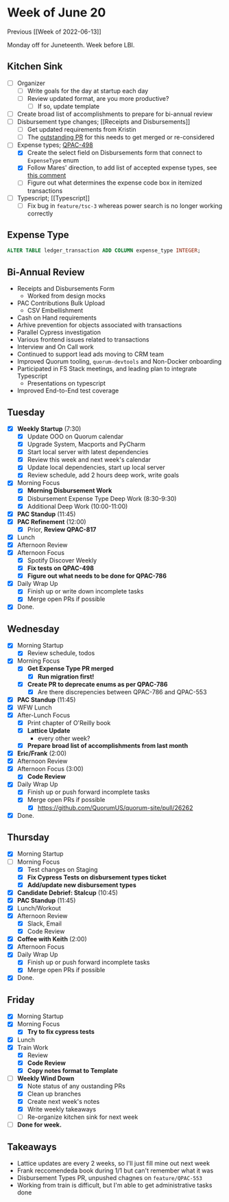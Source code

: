 # Week of June 20
Previous [[Week of 2022-06-13]]

Monday off for Juneteenth. Week before LBI.

## Kitchen Sink
 - [ ] Organizer
	 - [ ] Write goals for the day at startup each day
	 - [ ] Review updated format, are you more productive?
		 - [ ] If so, update template
 - [ ] Create broad list of accomplishments to prepare for bi-annual review
 - [ ] Disbursement type changes; [[Receipts and Disbursements]]
	 - [ ] Get updated requirements from Kristin
	 - [ ] The [outstanding PR](https://github.com/QuorumUS/quorum-site/pull/26216) for this needs to get merged or re-considered
 - [ ] Expense types; [QPAC-498](https://quorumanalytics.atlassian.net/browse/QPAC-498)
	 - [x] Create the select field on Disbursements form that connect to `ExpenseType` enum
	 - [x] Follow Mares' direction, to add list of accepted expense types, see [this comment](https://quorumanalytics.atlassian.net/browse/QPAC-498?focusedCommentId=73287)
	 - [ ] Figure out what determines the expense code box in itemized transactions
 - [ ] Typescript; [[Typescript]]
	 - [ ] Fix bug in `feature/tsc-3` whereas power search is no longer working correctly

## Expense Type
```sql
ALTER TABLE ledger_transaction ADD COLUMN expense_type INTEGER;
```

## Bi-Annual Review
- Receipts and Disbursements Form
	- Worked from design mocks
- PAC Contributions Bulk Upload
	- CSV Embellishment
- Cash on Hand requirements
- Arhive prevention for objects associated with transactions
- Parallel Cypress investigation
- Various frontend issues related to transactions
- Interview and On Call work
- Continued to support lead ads moving to CRM team
- Improved Quorum tooling, `quorum-devtools` and Non-Docker onboarding
- Participated in FS Stack meetings, and leading plan to integrate Typescript
	- Presentations on typescript
- Improved End-to-End test coverage

## Tuesday
- [x] **Weekly Startup** (7:30)
	- [x] Update OOO on Quorum calendar
	- [x] Upgrade System, Macports and PyCharm
	- [x] Start local server with latest dependencies
	- [x] Review this week and next week's calendar
	- [x] Update local dependencies, start up local server
	- [x] Review schedule, add 2 hours deep work, write goals
- [x] Morning Focus
	- [x] **Morning Disbursement Work**
	- [x] Disbursement Expense Type Deep Work (8:30-9:30)
	- [x] Additional Deep Work (10:00-11:00)
- [x] **PAC Standup** (11:45)
- [x] **PAC Refinement** (12:00)
	- [x] Prior, **Review QPAC-817**
- [x] Lunch
- [x] Afternoon Review
- [x] Afternoon Focus
	- [x] Spotify Discover Weekly
	- [x] **Fix tests on QPAC-498**
	- [x] **Figure out what needs to be done for QPAC-786**
- [x] Daily Wrap Up
	- [x] Finish up or write down incomplete tasks
	- [x] Merge open PRs if possible
- [x] Done.

## Wednesday
- [x] Morning Startup
	- [x] Review schedule, todos
- [x] Morning Focus
	- [x] **Get Expense Type PR merged**
		- [x] **Run migration first!**
	- [x] **Create PR to deprecate enums as per QPAC-786**
		- [x] Are there discrepencies between QPAC-786 and QPAC-553
- [x] **PAC Standup** (11:45)
- [x] WFW Lunch
- [x] After-Lunch Focus
	- [x] Print chapter of O'Reilly book
	- [x] **Lattice Update**
		- every other week?
	- [x] **Prepare broad list of accomplishments from last month**
- [x] **Eric/Frank** (2:00)
- [x] Afternoon Review
- [x] Afternoon Focus (3:00)
	- [x] **Code Review**
- [x] Daily Wrap Up
	- [x] Finish up or push forward incomplete tasks
	- [x] Merge open PRs if possible
		- [x] https://github.com/QuorumUS/quorum-site/pull/26262
- [x] Done.

## Thursday
- [x] Morning Startup
- [ ] Morning Focus
	- [x] Test changes on Staging
	- [x] **Fix Cypress Tests on disbursement types ticket**
	- [x] **Add/update new disbursement types**
- [x] **Candidate Debrief: Stalcup** (10:45)
- [x] **PAC Standup** (11:45)
- [x] Lunch/Workout
- [x] Afternoon Review
	 - [x] Slack, Email
	 - [x] Code Review
- [x] **Coffee with Keith** (2:00)
- [x] Afternoon Focus
- [x] Daily Wrap Up
	- [x] Finish up or push forward incomplete tasks
	- [x] Merge open PRs if possible
- [x] Done.

## Friday
- [x] Morning Startup
- [x] Morning Focus
	- [x] **Try to fix cypress tests**
- [x] Lunch
- [x] Train Work
	- [x] Review
	- [x] **Code Review**
	- [x] **Copy notes format to Template**
- [ ] **Weekly Wind Down**
	- [x] Note status of any oustanding PRs
	- [x] Clean up branches
	- [x] Create next week's notes
	- [x] Write weekly takeaways
	- [ ] Re-organize kitchen sink for next week
- [ ] **Done for week.**

## Takeaways
 - Lattice updates are every 2 weeks, so I'll just fill mine out next week
 - Frank reccomendeda book during 1/1 but can't remember what it was
 - Disbursement Types PR, unpushed chagnes on `feature/QPAC-553`
 - Working from train is difficult, but I'm able to get administrative tasks done